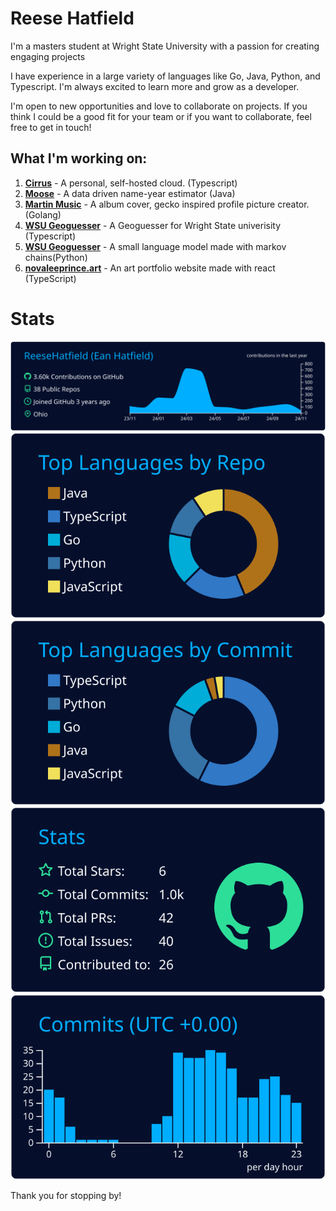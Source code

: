 # Reese Hatfield

I'm a masters student at Wright State University with a passion for creating engaging projects

I have experience in a large variety of languages like Go, Java, Python, and Typescript. I'm always excited to learn more and grow as a developer.

I'm open to new opportunities and love to collaborate on projects. If you think I could be a good fit for your team or if you want to collaborate, feel free to get in touch!

## What I'm working on:
1. **[Cirrus](https://github.com/ReeseHatfield/Cirrus)** - A personal, self-hosted cloud. (Typescript)
2. **[Moose](https://github.com/ReeseHatfield/moose)** - A data driven name-year estimator (Java)
3. **[Martin Music](https://github.com/ReeseHatfield/martin-music)** - A album cover, gecko inspired profile picture creator. (Golang)
4. **[WSU Geoguesser](https://github.com/AlexIsAUsername/WSU-geoguesser)** - A Geoguesser for Wright State univerisity (Typescript)
5. **[WSU Geoguesser](https://github.com/AlexIsAUsername/god-bot)** - A small language model made with markov chains(Python)
6. **[novaleeprince.art](https://github.com/ReeseHatfield/Portfolio)** - An art portfolio website made with react (TypeScript)

# Stats

[![](https://raw.githubusercontent.com/ReeseHatfield/ReeseHatfield/master/profile-summary-card-output/algolia/0-profile-details.svg)](https://github.com/vn7n24fzkq/github-profile-summary-cards)
[![](https://raw.githubusercontent.com/ReeseHatfield/ReeseHatfield/master/profile-summary-card-output/algolia/1-repos-per-language.svg)](https://github.com/vn7n24fzkq/github-profile-summary-cards) [![](https://raw.githubusercontent.com/ReeseHatfield/ReeseHatfield/master/profile-summary-card-output/algolia/2-most-commit-language.svg)](https://github.com/vn7n24fzkq/github-profile-summary-cards)
[![](https://raw.githubusercontent.com/ReeseHatfield/ReeseHatfield/master/profile-summary-card-output/algolia/3-stats.svg)](https://github.com/vn7n24fzkq/github-profile-summary-cards) [![](https://raw.githubusercontent.com/ReeseHatfield/ReeseHatfield/master/profile-summary-card-output/algolia/4-productive-time.svg)](https://github.com/vn7n24fzkq/github-profile-summary-cards)

Thank you for stopping by!
